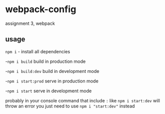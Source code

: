 # webpack-config
assignment 3, webpack

## usage

`npm i` - install all dependencies

-`npm i build` build in production mode

-`npm i build:dev` build in development mode

-`npm i start:prod` serve in production mode

-`npm i start` serve in development mode

probably in your console command that include `:` like `npm i start:dev` will throw an error you just need to use `npm i "start:dev"` instead
